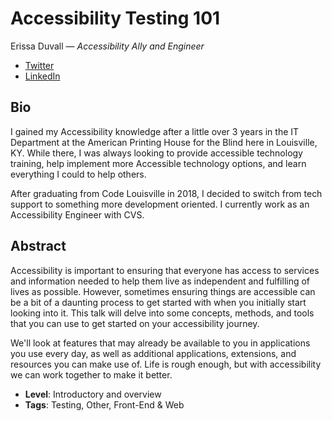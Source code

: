 # Accessibility Testing 101

Erissa Duvall &mdash; *Accessibility Ally and Engineer*

- [Twitter](https://twitter.com/TheCorgiDev)
- [LinkedIn](https://www.linkedin.com/in/corgidev/)

## Bio

I gained my Accessibility knowledge after a little over 3 years in the IT Department at the American Printing House for the Blind here in Louisville, KY. While there, I was always looking to provide accessible technology training, help implement more Accessible technology options, and learn everything I could to help others. 

After graduating from Code Louisville in 2018, I decided to switch from tech support to something more development oriented. I currently work as an Accessibility Engineer with CVS.

## Abstract

Accessibility is important to ensuring that everyone has access to services and information needed to help them live as independent and fulfilling of lives as possible. However, sometimes ensuring things are accessible can be a bit of a daunting process to get started with when you initially start looking into it. This talk will delve into some concepts, methods, and tools that you can use to get started on your accessibility journey. 

We'll look at features that may already be available to you in applications you use every day, as well as additional applications, extensions, and resources you can make use of. Life is rough enough, but with accessibility we can work together to make it better.

- **Level**: Introductory and overview
- **Tags**: Testing, Other, Front-End &  Web
  